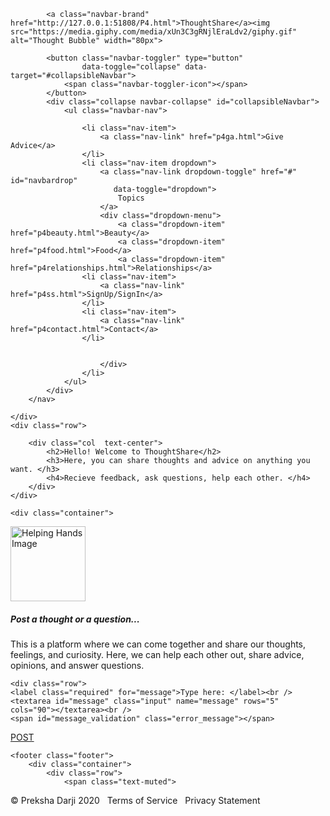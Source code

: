 <!DOCTYPE html>
<html lang="en">
<head>
    <meta charset="UTF-8">
    <title>ThoughtShare</title>
    <link rel="stylesheet"
          href="https://stackpath.bootstrapcdn.com/bootstrap/4.4.1/css/bootstrap.min.css"
          integrity="sha384-Vkoo8x4CGsO3+Hhxv8T/Q5PaXtkKtu6ug5TOeNV6gBiFeWPGFN9MuhOf23Q9Ifjh"
          crossorigin="anonymous">
    <link href="main.css" rel="stylesheet">
</head>
<body>
<div class="container-fluid">
        <nav class="navbar navbar-expand-md
                    justify-content-start
                    bg-dark navbar-dark
                    col-12">

            
            <a class="navbar-brand" href="http://127.0.0.1:51808/P4.html">ThoughtShare</a><img src="https://media.giphy.com/media/xUn3C3gRNjlEraLdv2/giphy.gif" alt="Thought Bubble" width="80px">
            
            <button class="navbar-toggler" type="button"
                    data-toggle="collapse" data-target="#collapsibleNavbar">
                <span class="navbar-toggler-icon"></span>
            </button>
            <div class="collapse navbar-collapse" id="collapsibleNavbar">
                <ul class="navbar-nav">
                  
                    <li class="nav-item">
                        <a class="nav-link" href="p4ga.html">Give Advice</a>
                    </li>
                    <li class="nav-item dropdown">
                        <a class="nav-link dropdown-toggle" href="#" id="navbardrop"
                           data-toggle="dropdown">
                            Topics
                        </a>
                        <div class="dropdown-menu">
                            <a class="dropdown-item" href="p4beauty.html">Beauty</a>
                            <a class="dropdown-item" href="p4food.html">Food</a>
                            <a class="dropdown-item" href="p4relationships.html">Relationships</a>
                    <li class="nav-item">
                        <a class="nav-link" href="p4ss.html">SignUp/SignIn</a>
                    </li>
                    <li class="nav-item">
                        <a class="nav-link" href="p4contact.html">Contact</a>
                    </li>
                    
                            
                        </div>
                    </li>
                </ul>
            </div>
        </nav>

    </div>
    <div class="row">

        <div class="col  text-center">
            <h2>Hello! Welcome to ThoughtShare</h2>
            <h3>Here, you can share thoughts and advice on anything you want. </h3>
            <h4>Recieve feedback, ask questions, help each other. </h4>
        </div>
    </div>
    
</div>


    
    
    
    <div class="container">
<div class="card-deck">

<div class="card">
<img class="card-img" src="https://coffeepresschs.com/wp-content/uploads/2019/03/unity.jpg" alt="Helping Hands Image" height="120px" >
<div class="card-body">
<h5 class="card-title">Post a thought or a question...</h5>
<p class="card-text">This is a platform where we can come together and share our thoughts, feelings, and curiosity. Here, we can help each other out, share advice, opinions, and answer questions.</p>
    
    <div class="row">
    <label class="required" for="message">Type here: </label><br />
    <textarea id="message" class="input" name="message" rows="5" cols="90"></textarea><br />
    <span id="message_validation" class="error_message"></span>
  </div>
    
<a href="#" class="btn btn-outline-dark">POST</a>
</div>
</div>


</div>
</div>
    
    <footer class="footer">
        <div class="container">
            <div class="row">
                <span class="text-muted"> 
<p> &copy; Preksha Darji 2020 &nbsp; Terms of Service &nbsp; Privacy Statement</p></span>
            </div>
        </div>
    </footer>
    
</body>
</html>
    <!-- DEVELOPER: Preksha Darji, IS117-004, Spring 2020 ->
